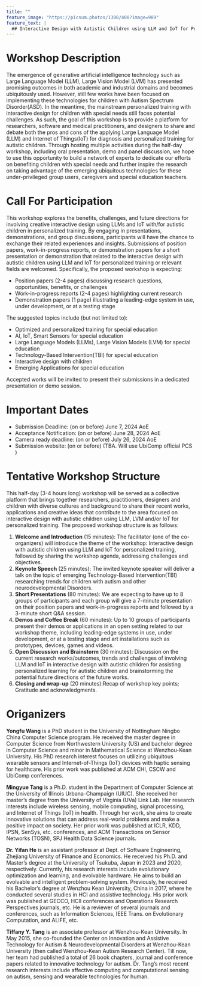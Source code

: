 ```yaml
---
title: ""
feature_image: "https://picsum.photos/1300/400?image=989"
feature_text: |
  ## Interactive Design with Autistic Children using LLM and IoT for Personalized Training: The Good, The Bad and The Challenging
---
```



# Workshop Description
The emergence of generative artificial intelligence technology such as Large Language Model (LLM), Large Vision Model (LVM) has presented promising outcomes in both academic and industrial domains and becomes ubiquitously used. However, still few works have been focused on implementing these technologies for children with Autism Spectrum Disorder(ASD). In the meantime, the mainstream personalized training with interactive design for children with special needs still faces potential challenges. As such, the goal of this workshop is to provide a platform for researchers, software and medical  practitioners, and designers to  share and debate both the pros and cons of the applying Large Language Model (LLM) and Internet of Things(IoT) for diagnosis and personalized training for autistic children. Through hosting multiple activities during the half-day workshop, including oral presentation, demo and panel discussion, we hope to use this opportunity to build a network of experts to dedicate our efforts on benefiting children with special needs and further inspire the research on taking advantage of the emerging ubiquitous technologies for these  under-privileged group users, caregivers and special education teachers. 


# Call For Participation
This workshop explores the benefits, challenges, and future directions for involving creative interactive design using LLMs and IoT with/for autistic children in personalized training. By engaging in presentations, demonstrations, and group discussions, participants will have the chance to exchange their related experiences and insights. Submissions of position papers, work-in-progress reports, or demonstration papers for a short presentation or demonstration that related to the interactive design with autistic children using LLM and IoT for personalized training or relevant fields are welcomed. Specifically, the proposed workshop is expecting:
- Position papers (2-4 pages) discussing research questions, opportunities, benefits, or challenges
- Work-in-progress reports (2-4 pages) highlighting current research
- Demonstration papers (1 page) illustrating a leading-edge system in use, under development, or at a testing stage

The suggested topics include (but not limited to):
- Optimized and personalized training for special education
- AI, IoT, Smart Sensors for special education
- Large Language Models (LLMs), Large Vision Models (LVM) for special education
- Technology-Based Intervention(TBI) for special education
- Interactive design with children
- Emerging Applications for special education

Accepted works will be invited to present their submissions in a dedicated presentation or demo session.


# Important Dates
- Submission Deadline:	   (on or before) June 7, 2024 AoE
- Acceptance Notification: (on or before) June 28, 2024 AoE
- Camera ready deadline:	 (on or before) July 26, 2024 AoE
- Submission website:	     (on or before)  (TBA. Will use UbiComp official PCS )


<!-- # Pre-workship Plans
We are expecting the main target participants of the proposed workshop include researchers, designers, practitioners and children that are currently working on or being interested in the study involving Large Language Model(LLM), Large Visual Model(LVM), Internet-of-Things(IoT), and/or Smart Sensors for personalized training design for autistic children in an interactive approach. The various channels will be used to attract the potential participants, includes the mailing lists (e.g. CHI-kids mailing list), social medias (e.g. Tweet, Facebook, YouTube), university websites and conferences (e.g. DIS, CHI). -->


# Tentative Workshop Structure
This half-day (3-4 hours long) workshop will be served as a collective platform that brings together researchers, practitioners, designers and children with diverse cultures and background to share their recent works, applications and creative ideas that contribute to the area focused on interactive design with autistic children using LLM, LVM and/or IoT for personalized training. The proposed workshop structure is as follows:

1. **Welcome and Introduction** (15 minutes): The facilitator (one of the co-organizers) will introduce the theme of the workshop: Interactive design with autistic children using LLM and IoT for personalized training, followed by sharing the workshop agenda, addressing challenges and objectives.
2. **Keynote Speech** (25 minutes): The invited keynote speaker will deliver a talk on the topic of emerging Technology-Based Intervention(TBI) researching trends for children with autism and other neurodevelopmental Disorders.
3. **Short Presentations** (80 minutes): We are expecting to have up to 8 groups of participants and each group will give a 7-minute presentation on their position papers and work-in-progress reports and followed by a 3-minute short Q&A session.
4. **Demos and Coffee Break** (60 minutes): Up to 10 groups of participants present their demos or applications in an open setting related to our workshop theme, including leading-edge systems in use, under development, or at a testing stage and art installations such as prototypes, devices, games and videos.
5. **Open Discussion and Brainstorm** (30 minutes): Discussion on the current research works/outcomes, trends and challenges of involving LLM and IoT in interactive design with autistic children for assisting personalized learning for autistic children and brainstorming the potential future directions of the future works.
6. **Closing and wrap-up** (20 minutes):Recap of workshop key points; Gratitude and acknowledgments.

<!-- 
# Post-workship Plans
To continue the long-term impact of the workshop and the creation of tangible outcomes, the following follow-up activities will be arranged: synchronizing all works (position papers, work-in-progress reports, and demonstration papers) presented in the proposed workshop and discuss outcomes on our workshop website with the permission from the author; inviting workshop participants to publish their works in a selected Journal Special Issue. -->


# Origanizers
**Yongfu Wang** is a PhD student in the University of Nottingham Ningbo China Computer Science program. He received the master degree in Computer Science from Northwestern University (US) and bachelor degree in Computer Science and minor in Mathematical Science at Wenzhou-Kean University. His PhD research interest focuses on utilizing ubiquitous wearable sensors and Internet-of-Things (IoT) devices with haptic sensing for healthcare. His prior work was published at ACM CHI, CSCW and UbiComp conferences.

**Mingyue Tang** is a Ph.D. student in the Department of Computer Science at the University of Illinois Urbana-Champaign (UIUC). She received her master’s degree from the University of Virginia (UVa) Link Lab. Her research interests include wireless sensing, mobile computing, signal processing, and Internet of Things (IoT) in health. Through her work, she aims to create innovative solutions that can address real-world problems and make a positive impact on society. Her prior work was published at ICLR, KDD, IPSN, SenSys, etc. conferences, and ACM Transactions on Sensor Networks (TOSN), SPJ Health Data Science journals.

**Dr. Yifan He** is an assistant professor at Dept. of Software Engineering, Zhejiang University of Finance and Economics. He received his Ph.D. and Master’s degree at the University of Tsukuba, Japan in 2023 and 2020, respectively. Currently, his research interests include evolutionary optimization and learning, and evolvable hardware. He aims to build an evolvable and intelligent problem-solving system. Previously, he received his Bachelor’s degree at Wenzhou Kean University, China in 2017, where he conducted several studies in HCI and assistive technology. His prior work was published at GECCO, HCII conferences and Operations Research Perspectives journals, etc. He is a reviewer of several journals and conferences, such as Information Sciences, IEEE Trans. on Evolutionary Computation, and ALIFE, etc.

**Tiffany Y. Tang** is an associate professor at Wenzhou-Kean University. In May 2015, she co-founded the Center on Innovation and Assistive Technology for Autism & Neurodevelopmental Disorders at Wenzhou-Kean University (then called Wenzhou-Kean Autism Research Center). Till now, her team had published a total of 26 book chapters, journal and conference papers related to innovative technology for autism. Dr. Tang’s most recent research interests include affective computing and computational sensing on autism, sensing and wearable technologies for human.